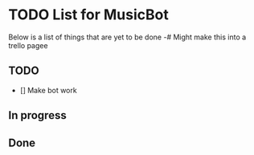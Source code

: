 # TODO List for MusicBot
Below is a list of things that are yet to be done 
-# Might make this into a trello pagee

## TODO
- [] Make bot work

## In progress

## Done
